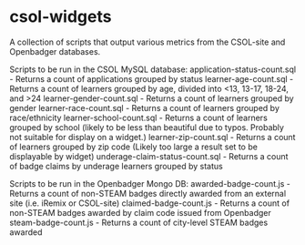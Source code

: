 csol-widgets
============

A collection of scripts that output various metrics from the CSOL-site and Openbadger databases.

Scripts to be run in the CSOL MySQL database:
application-status-count.sql - Returns a count of applications grouped by status
learner-age-count.sql - Returns a count of learners grouped by age, divided into <13, 13-17, 18-24, and >24
learner-gender-count.sql - Returns a count of learners grouped by gender
learner-race-count.sql - Returns a count of learners grouped by race/ethnicity
learner-school-count.sql - Returns a count of learners grouped by school (likely to be less than beautiful due to typos.  Probably not suitable for display on a widget.)
learner-zip-count.sql - Returns a count of learners grouped by zip code (Likely too large a result set to be displayable by widget)
underage-claim-status-count.sql - Returns a count of badge claims by underage learners grouped by status

Scripts to be run in the Openbadger Mongo DB:
awarded-badge-count.js - Returns a count of non-STEAM badges directly awarded from an external site (i.e. iRemix or CSOL-site)
claimed-badge-count.js - Returns a count of non-STEAM badges awarded by claim code issued from Openbadger
steam-badge-count.js - Returns a count of city-level STEAM badges awarded
